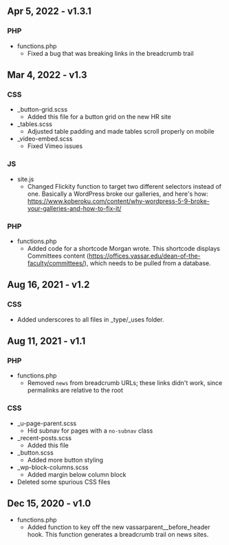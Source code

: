 ## Apr 5, 2022 - v1.3.1

### PHP
* functions.php
	* Fixed a bug that was breaking links in the breadcrumb trail


## Mar 4, 2022 - v1.3

### CSS
* _button-grid.scss
	* Added this file for a button grid on the new HR site
* _tables.scss
	* Adjusted table padding and made tables scroll properly on mobile
* _video-embed.scss
	* Fixed Vimeo issues

### JS
* site.js
	* Changed Flickity function to target two different selectors instead of one. Basically a WordPress broke our galleries, and here's how: https://www.koberoku.com/content/why-wordpress-5-9-broke-your-galleries-and-how-to-fix-it/

### PHP
* functions.php
	* Added code for a shortcode Morgan wrote. This shortcode displays Committees content (https://offices.vassar.edu/dean-of-the-faculty/committees/), which needs to be pulled from a database.


## Aug 16, 2021 - v1.2

### CSS

* Added underscores to all files in _type/_uses folder.


## Aug 11, 2021 - v1.1

### PHP

* functions.php
	* Removed `news` from breadcrumb URLs; these links didn't work, since permalinks are relative to the root

### CSS

* _u-page-parent.scss
	* Hid subnav for pages with a `no-subnav` class 
* _recent-posts.scss
	* Added this file
* _button.scss
	* Added more button styling
* _wp-block-columns.scss
	* Added margin below column block
* Deleted some spurious CSS files


## Dec 15, 2020 - v1.0

* functions.php
	* Added function to key off the new vassarparent__before_header hook. This function generates a breadcrumb trail on news sites.